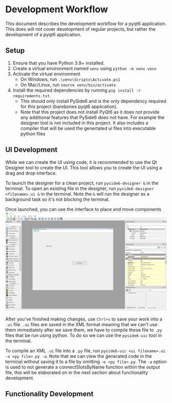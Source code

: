 # Development Workflow
This document describes the development workflow for a pyqt6 application. This does will not cover development of regular projects, but rather the development of a pyqt6 application.

## Setup
1. Ensure that you have Python 3.9+ installed.
2. Create a virtual environment named `venv` using `python -m venv venv` 
3. Activate the virtual environment
    - On Windows, run `.\venv\Scripts\Activate.ps1`
    - On Mac/Linux, run `source venv/bin/activate`
4. Install the required dependencies by running `pip install -r requirements.txt`.
   - This should only install PySide6 and is the only dependency required for this project (barebones pyqt6 application).
   - Note that this project does not install PyQt6 as it does not provide any additional features that PySide6 does not have. For example the designer tool is not included in this project. It also includes a compiler that will be used the genertated ui files into executable python files

## UI Development
While we can create the UI using code, it is recommended to use the Qt Designer tool to create the UI. This tool allows you to create the UI using a drag and drop interface. 

To launch the designer for a clean project, run `pyside6-designer &` in the terminal. To open an existing file in the designer, run `pyside6-designer <filename>.ui &` in the terminal. Note the `&` will run the designer as a background task so it's not blocking the terminal.

Once launched, you can use the interface to place and move components 
![alt text](images/designer.png)

After you've finished making changes, use `Ctrl+s` to save your work into a `.ui` file. `.ui` files are saved in the XML format meaning that we can't use them immediately after we save them, we have to compile these file to `.py` files that be run using python. To do so we can use the `pyside6-uic` tool in the terminal.

To compile an XML `.ui` file into a `.py` file, run `pyside6-uic <ui filename>.ui -o <py file>.py -a`. Note that we can view the generated code in the terminal without saving it to a file by omitting `-o <py file>.py`. The `-a` option is used to not generate a connectSlotsByName function within the output file, this will be elaborated on in the next section about functionality development.

## Functionality Development